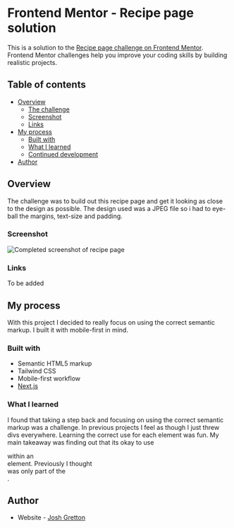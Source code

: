 # Frontend Mentor - Recipe page solution

This is a solution to the [Recipe page challenge on Frontend Mentor](https://www.frontendmentor.io/challenges/recipe-page-KiTsR8QQKm). Frontend Mentor challenges help you improve your coding skills by building realistic projects.

## Table of contents

- [Overview](#overview)
  - [The challenge](#the-challenge)
  - [Screenshot](#screenshot)
  - [Links](#links)
- [My process](#my-process)
  - [Built with](#built-with)
  - [What I learned](#what-i-learned)
  - [Continued development](#continued-development)
- [Author](#author)

## Overview

The challenge was to build out this recipe page and get it looking as close to the design as possible. The design used was a JPEG file so i had to eye-ball the margins, text-size and padding.

### Screenshot

![Completed screenshot of recipe page](./completed-screenshot.png)

### Links

To be added

## My process

With this project I decided to really focus on using the correct semantic markup. I built it with mobile-first in mind.

### Built with

- Semantic HTML5 markup
- Tailwind CSS
- Mobile-first workflow
- [Next.js](https://nextjs.org/)

### What I learned

I found that taking a step back and focusing on using the correct semantic markup was a challenge. In previous projects I feel as though I just threw divs everywhere. Learning the correct use for each element was fun. My main takeaway was finding out that its okay to use <section> within an <article> element. Previously I thought <article> was only part of the <section>.

## Author

- Website - [Josh Gretton](https://www.joshgretton.co.uk)
